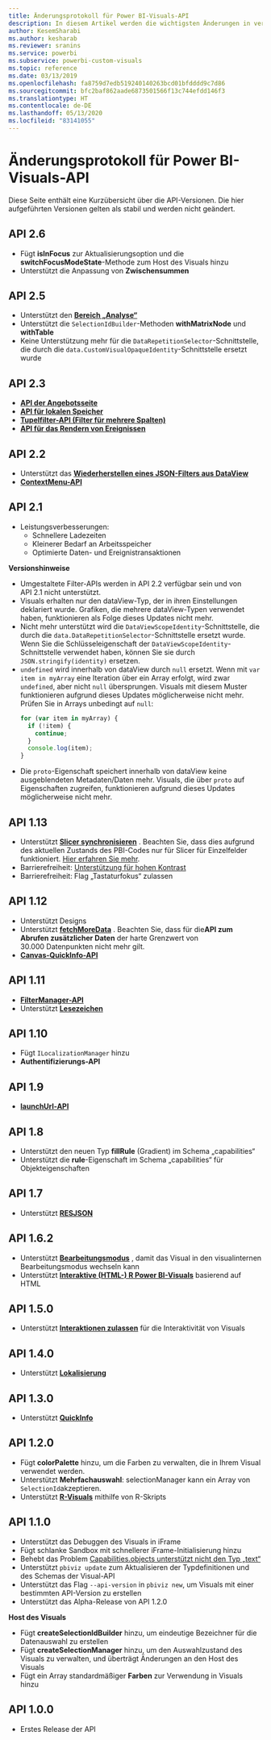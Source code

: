 ```yaml
---
title: Änderungsprotokoll für Power BI-Visuals-API
description: In diesem Artikel werden die wichtigsten Änderungen in verschiedenen Versionen der Power BI Visuals-API beschrieben.
author: KesemSharabi
ms.author: kesharab
ms.reviewer: sranins
ms.service: powerbi
ms.subservice: powerbi-custom-visuals
ms.topic: reference
ms.date: 03/13/2019
ms.openlocfilehash: fa8759d7edb519240140263bcd01bfdddd9c7d86
ms.sourcegitcommit: bfc2baf862aade6873501566f13c744efdd146f3
ms.translationtype: HT
ms.contentlocale: de-DE
ms.lasthandoff: 05/13/2020
ms.locfileid: "83141055"
---
```

# <a name="power-bi-visuals-api-changelog"></a>Änderungsprotokoll für Power BI-Visuals-API
Diese Seite enthält eine Kurzübersicht über die API-Versionen. Die hier aufgeführten Versionen gelten als stabil und werden nicht geändert.

## <a name="api-v26"></a>API 2.6
  * Fügt **isInFocus** zur Aktualisierungsoption und die **switchFocusModeState**-Methode zum Host des Visuals hinzu
  * Unterstützt die Anpassung von **Zwischensummen**

## <a name="api-v25"></a>API 2.5
  * Unterstützt den **[Bereich „Analyse“](./analytics-pane.md)**
  * Unterstützt die `SelectionIdBuilder`-Methoden **withMatrixNode** und **withTable**
  * Keine Unterstützung mehr für die `DataRepetitionSelector`-Schnittstelle, die durch die `data.CustomVisualOpaqueIdentity`-Schnittstelle ersetzt wurde

## <a name="api-v23"></a>API 2.3
  * **[API der Angebotsseite](./landing-page.md)**
  * **[API für lokalen Speicher](./local-storage.md)**
  * **[Tupelfilter-API (Filter für mehrere Spalten)](./filter-api.md#the-tuple-filter-api-multi-column-filter)**
  * **[API für das Rendern von Ereignissen](./event-service.md#render-events-in-power-bi-visuals)**

## <a name="api-v22"></a>API 2.2
  * Unterstützt das **[Wiederherstellen eines JSON-Filters aus DataView](./filter-api.md#restore-the-json-filter-from-the-data-view)**
  * **[ContextMenu-API](./context-menu.md)**

## <a name="api-v21"></a>API 2.1
  * Leistungsverbesserungen:
    * Schnellere Ladezeiten
    * Kleinerer Bedarf an Arbeitsspeicher
    * Optimierte Daten- und Ereignistransaktionen  

**Versionshinweise**
* Umgestaltete Filter-APIs werden in API 2.2 verfügbar sein und von API 2.1 nicht unterstützt.
* Visuals erhalten nur den dataView-Typ, der in ihren Einstellungen deklariert wurde. Grafiken, die mehrere dataView-Typen verwendet haben, funktionieren als Folge dieses Updates nicht mehr.
* Nicht mehr unterstützt wird die `DataViewScopeIdentity`-Schnittstelle, die durch die `data.DataRepetitionSelector`-Schnittstelle ersetzt wurde. Wenn Sie die Schlüsseleigenschaft der `DataViewScopeIdentity`-Schnittstelle verwendet haben, können Sie sie durch `JSON.stringify(identity)` ersetzen.
* `undefined` wird innerhalb von dataView durch `null` ersetzt. Wenn mit `var item in myArray` eine Iteration über ein Array erfolgt, wird zwar `undefined`, aber nicht `null` übersprungen. Visuals mit diesem Muster funktionieren aufgrund dieses Updates möglicherweise nicht mehr. Prüfen Sie in Arrays unbedingt auf `null`:
   ```typescript
   for (var item in myArray) {
     if (!item) {
       continue;
     }
     console.log(item);
   }
   ```
* Die `proto`-Eigenschaft speichert innerhalb von dataView keine ausgeblendeten Metadaten/Daten mehr. Visuals, die über `proto` auf Eigenschaften zugreifen, funktionieren aufgrund dieses Updates möglicherweise nicht mehr.

## <a name="api-v113"></a>API 1.13
* Unterstützt **[Slicer synchronisieren](./enable-sync-slicers.md)** . Beachten Sie, dass dies aufgrund des aktuellen Zustands des PBI-Codes nur für Slicer für Einzelfelder funktioniert. [Hier erfahren Sie mehr](/power-bi/desktop-slicers).
* Barrierefreiheit: [Unterstützung für hohen Kontrast](./high-contrast-support.md) 
* Barrierefreiheit: Flag „Tastaturfokus“ zulassen

## <a name="api-v112"></a>API 1.12
* Unterstützt Designs
* Unterstützt **[fetchMoreData](./fetch-more-data.md)** . Beachten Sie, dass für die**API zum Abrufen zusätzlicher Daten** der harte Grenzwert von 30.000 Datenpunkten nicht mehr gilt.
* **[Canvas-QuickInfo-API](./add-tooltips.md#add-report-page-tooltips)**

## <a name="api-v111"></a>API 1.11
* **[FilterManager-API](./filter-api.md)**
* Unterstützt **[Lesezeichen](./bookmarks-support.md)** 

## <a name="api-v110"></a>API 1.10
* Fügt `ILocalizationManager` hinzu
* **Authentifizierungs-API**

## <a name="api-v19"></a>API 1.9
* **[launchUrl-API](./launch-url.md)**

## <a name="api-v18"></a>API 1.8
* Unterstützt den neuen Typ **fillRule** (Gradient) im Schema „capabilities“
* Unterstützt die **rule**-Eigenschaft im Schema „capabilities“ für Objekteigenschaften

## <a name="api-v17"></a>API 1.7
* Unterstützt **[RESJSON](./localization.md#resource-file)**

## <a name="api-v162"></a>API 1.6.2
* Unterstützt **[Bearbeitungsmodus](./advanced-edit-mode.md)** , damit das Visual in den visualinternen Bearbeitungsmodus wechseln kann
* Unterstützt **[Interaktive (HTML-) R Power BI-Visuals](https://microsoft.github.io/PowerBI-visuals/tutorials/building-r-powered-custom-visual/creating-r-visuals.md)** basierend auf HTML

## <a name="api-v150"></a>API 1.5.0
* Unterstützt **[Interaktionen zulassen](./visuals-interactions.md)** für die Interaktivität von Visuals

## <a name="api-v140"></a>API 1.4.0
* Unterstützt **[Lokalisierung](./localization.md)**

## <a name="api-v130"></a>API 1.3.0
* Unterstützt **[QuickInfo](./add-tooltips.md)**

## <a name="api-v120"></a>API 1.2.0
* Fügt **colorPalette** hinzu, um die Farben zu verwalten, die in Ihrem Visual verwendet werden.
* Unterstützt **Mehrfachauswahl**: selectionManager kann ein Array von `SelectionId`akzeptieren.
* Unterstützt **[R-Visuals](https://microsoft.github.io/PowerBI-visuals/tutorials/building-r-powered-custom-visual/creating-r-visuals.md)** mithilfe von R-Skripts

## <a name="api-v110"></a>API 1.1.0
* Unterstützt das Debuggen des Visuals in iFrame
* Fügt schlanke Sandbox mit schnellerer iFrame-Initialisierung hinzu
* Behebt das Problem [Capabilities.objects unterstützt nicht den Typ „text“](https://github.com/Microsoft/PowerBI-visuals-tools/issues/12)
* Unterstützt `pbiviz update` zum Aktualisieren der Typdefinitionen und des Schemas der Visual-API
* Unterstützt das Flag `--api-version` in `pbiviz new`, um Visuals mit einer bestimmten API-Version zu erstellen
* Unterstützt das Alpha-Release von API 1.2.0

**Host des Visuals**
* Fügt **createSelectionIdBuilder** hinzu, um eindeutige Bezeichner für die Datenauswahl zu erstellen
* Fügt **createSelectionManager** hinzu, um den Auswahlzustand des Visuals zu verwalten, und überträgt Änderungen an den Host des Visuals
* Fügt ein Array standardmäßiger **Farben** zur Verwendung in Visuals hinzu

## <a name="api-v100"></a>API 1.0.0
* Erstes Release der API
